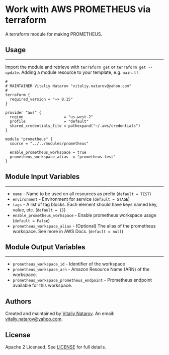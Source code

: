 # Work with AWS PROMETHEUS via terraform

A terraform module for making PROMETHEUS.


## Usage
----------------------
Import the module and retrieve with ```terraform get``` or ```terraform get --update```. Adding a module resource to your template, e.g. `main.tf`:

```
#
# MAINTAINER Vitaliy Natarov "vitaliy.natarov@yahoo.com"
#
terraform {
  required_version = "~> 0.15"
}

provider "aws" {
  region                  = "us-west-2"
  profile                 = "default"
  shared_credentials_file = pathexpand("~/.aws/credentials")
}

module "prometheus" {
  source = "../../modules/prometheus"

  enable_prometheus_workspace = true
  prometheus_workspace_alias  = "prometheus-test"
}
```

## Module Input Variables
----------------------
- `name` - Name to be used on all resources as prefix (`default = TEST`)
- `environment` - Environment for service (`default = STAGE`)
- `tags` - A list of tag blocks. Each element should have keys named key, value, etc. (`default = {}`)
- `enable_prometheus_workspace` - Enable prometheus workspace usage (`default = False`)
- `prometheus_workspace_alias` - (Optional) The alias of the prometheus workspace. See more in AWS Docs. (`default = null`)

## Module Output Variables
----------------------
- `prometheus_workspace_id` - Identifier of the workspace
- `prometheus_workspace_arn` - Amazon Resource Name (ARN) of the workspace.
- `prometheus_workspace_prometheus_endpoint` - Prometheus endpoint available for this workspace.


## Authors

Created and maintained by [Vitaliy Natarov](https://github.com/SebastianUA). An email: [vitaliy.natarov@yahoo.com](vitaliy.natarov@yahoo.com).

## License

Apache 2 Licensed. See [LICENSE](https://github.com/SebastianUA/terraform/blob/master/LICENSE) for full details.
